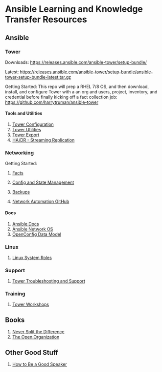 # Ansible Learning and Knowledge Transfer Resources

## Ansible

### Tower

Downloads: https://releases.ansible.com/ansible-tower/setup-bundle/

Latest: https://releases.ansible.com/ansible-tower/setup-bundle/ansible-tower-setup-bundle-latest.tar.gz

Getting Started: This repo will prep a RHEL 7/8 OS, and then download, install, and configure Tower with a an org and users, project, inventory, and credential before finally kicking off a fact collection job:
https://github.com/harrytruman/ansible-tower

#### Tools and Utilities
1. [Tower Configuration](https://github.com/redhat-cop/tower_configuration/tree/devel/roles)
2. [Tower Utilities](https://github.com/redhat-cop/tower_utilities/tree/devel/roles)
3. [Tower Export](https://github.com/redhat-cop/tower_configuration/tree/devel/playbooks/tower_configs_export_model)
4. [HA/DR - Streaming Replication](https://github.com/redhat-cop/automate-tower-ha-dr)

### Networking

Getting Started:
1. [Facts](https://github.com/harrytruman/facts-machine)
2. [Config and State Management](https://github.com/harrytruman/network-config)
3. [Backups](https://github.com/victorock/backup_manager)

4. [Network Automation GitHub](https://github.com/network-automation)

#### Docs

1. [Ansible Docs](https://docs.ansible.com/ansible/latest/network/index.html)
2. [Ansible Network OS](https://github.com/ansible/ansible/blob/devel/docs/docsite/rst/network/user_guide/platform_index.rst)
3. [OpenConfig Data Model](https://www.openconfig.net/projects/models/)

### Linux
1. [Linux System Roles](https://github.com/linux-system-roles)

### Support

1. [Tower Troubleshooting and Support](https://access.redhat.com/articles/3344101)

### Training
1. [Tower Workshops](https://ansible.github.io/workshops/)

## Books

1. [Never Split the Difference](https://www.goodreads.com/book/show/26156469-never-split-the-difference)
2. [The Open Organization](https://www.goodreads.com/book/show/23258978-the-open-organization)

## Other Good Stuff

1. [How to Be a Good Speaker](https://youtu.be/Unzc731iCUY)
